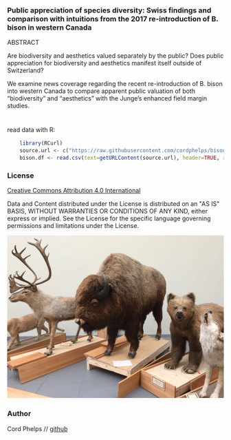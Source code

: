 

### Public appreciation of species diversity: Swiss findings and comparison with intuitions from the 2017 re-introduction of B. bison in western Canada 


ABSTRACT 

Are biodiversity and aesthetics valued separately by the public? Does public appreciation for biodiversity and aesthetics manifest itself outside of Switzerland? 

We examine news coverage regarding the recent re-introduction of B. bison into western Canada to compare apparent public valuation of both “biodiversity” and “aesthetics” with the Junge’s enhanced field margin studies.

#
read data with R:

```R
	library(RCurl)
	source.url <- c("https://raw.githubusercontent.com/cordphelps/bison/master/bison.csv")
	bison.df <- read.csv(text=getURLContent(source.url), header=TRUE, row.names=NULL)
```



### License
[Creative Commons Attribution 4.0 International](https://creativecommons.org/licenses/by/4.0/)

Data and Content distributed under the License is distributed on an "AS IS" BASIS, WITHOUT WARRANTIES OR CONDITIONS OF ANY KIND, either express or implied. See the License for the specific language governing permissions and limitations under the License.



[![screen shot](https://raw.githubusercontent.com/cordphelps/bison/master/IMG_4430.JPG)]()



### Author
Cord Phelps // [github](http://cordphelps.github.io)








 





